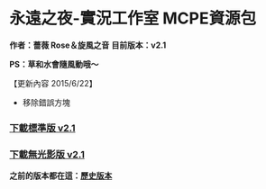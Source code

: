 # 永遠之夜-實況工作室 MCPE資源包
__作者：薔薇 Rose＆旋風之音__
__目前版本：v2.1__

__PS：草和水會隨風動哦～__

【更新內容 2015/6/22】
* 移除錯誤方塊

### [下載標準版 v2.1](http://x.co/9Wa6f)
### [下載無光影版 v2.1](http://x.co/9Wa6g)

__之前的版本都在這：[歷史版本](https://goo.gl/l0AqFW)__
